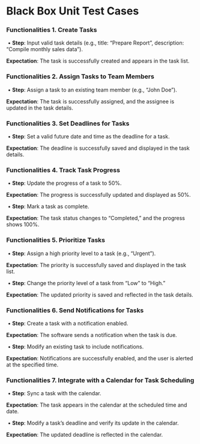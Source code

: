 # **Black Box Unit Test Cases**

### **Functionalities 1. Create Tasks**

​	•	**Step**: Input valid task details (e.g., title: “Prepare Report”, description: “Compile monthly sales data”).

**Expectation**: The task is successfully created and appears in the task list.



### **Functionalities 2. Assign Tasks to Team Members**

​	•	**Step**: Assign a task to an existing team member (e.g., “John Doe”).

**Expectation**: The task is successfully assigned, and the assignee is updated in the task details.



### **Functionalities 3. Set Deadlines for Tasks**

​	•	**Step**: Set a valid future date and time as the deadline for a task.

**Expectation**: The deadline is successfully saved and displayed in the task details.



### **Functionalities 4. Track Task Progress**

​	•	**Step**: Update the progress of a task to 50%.

**Expectation**: The progress is successfully updated and displayed as 50%.

​	•	**Step**: Mark a task as complete.

**Expectation**: The task status changes to “Completed,” and the progress shows 100%.



### **Functionalities 5. Prioritize Tasks**

​	•	**Step**: Assign a high priority level to a task (e.g., “Urgent”).

**Expectation**: The priority is successfully saved and displayed in the task list.

​	•	**Step**: Change the priority level of a task from “Low” to “High.”

**Expectation**: The updated priority is saved and reflected in the task details.



### **Functionalities 6. Send Notifications for Tasks**

​	•	**Step**: Create a task with a notification enabled.

**Expectation**: The software sends a notification when the task is due.

​	•	**Step**: Modify an existing task to include notifications.

**Expectation**: Notifications are successfully enabled, and the user is alerted at the specified time.



### **Functionalities 7. Integrate with a Calendar for Task Scheduling**

​	•	**Step**: Sync a task with the calendar.

**Expectation**: The task appears in the calendar at the scheduled time and date.

​	•	**Step**: Modify a task’s deadline and verify its update in the calendar.

**Expectation**: The updated deadline is reflected in the calendar.

